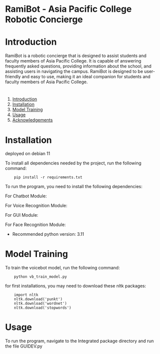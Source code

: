 # RamiBot - Asia Pacific College Robotic Concierge

# Introduction
RamiBot is a robotic concierge that is designed to assist students and faculty members of Asia Pacific College. It is capable of answering frequently asked questions, providing information about the school, and assisting users in navigating the campus. RamiBot is designed to be user-friendly and easy to use, making it an ideal companion for students and faculty members of Asia Pacific College.

# <!-- TOC -->
1. [Introduction](#introduction)
2. [Installation](#installation)
3. [Model Training](#model-training)
4. [Usage](#usage)
5. [Acknowledgements](#acknowledgements)
<!-- TOC -->

# Installation
deployed on debian 11

To install all dependencies needed by the project, run  the following command:
```
    pip install -r requirements.txt
```

To run the program, you need to install the following dependencies:

For Chatbot Module:

For Voice Recognition Module:

For GUI Module:

For Face Recognition Module:


- Recommended python version: 3.11

# Model Training
To train the voicebot model, run the following command:
```
    python vb_train_model.py
```
for first installations, you may need to download these nltk packages:
```
    import nltk
    nltk.download('punkt')
    nltk.download('wordnet')
    nltk.download('stopwords')
```

# Usage
To run the program, navigate to the Integrated package directory and run the file GUIDEV.py
